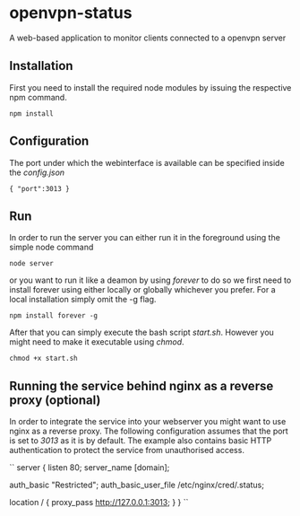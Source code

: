 # openvpn-status
A web-based application to monitor clients connected to a openvpn server
## Installation
First you need to install the required node modules by issuing the respective npm command.

``npm install``

## Configuration

The port under which the webinterface is available can be specified inside the _config.json_

``{
  "port":3013
}``

## Run

In order to run the server you can either run it in the foreground using the simple node command

``node server``

or you want to run it like a deamon by using _forever_ to do so we first need to install forever using either locally or globally whichever you prefer. For a local installation simply omit the -g flag.

``npm install forever -g``

After that you can simply execute the bash script _start.sh_. However you might need to make it executable using _chmod_.

``chmod +x start.sh``

## Running the service behind nginx as a reverse proxy (optional)

In order to integrate the service into your webserver you might want to use nginx as a reverse proxy. The following configuration assumes that the port is set to _3013_ as it is by default. The example also contains basic HTTP authentication to protect the service from unauthorised access.

``
server {
  listen 80;
  server_name [domain];

  auth_basic "Restricted";
  auth_basic_user_file /etc/nginx/cred/.status;

  location / {
    proxy_pass http://127.0.0.1:3013;
  }
}
``
